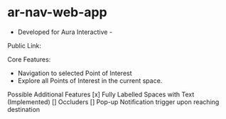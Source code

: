 # ar-nav-web-app
 - Developed for Aura Interactive - 

Public Link: 

Core Features: 
- Navigation to selected Point of Interest
- Explore all Points of Interest in the current space.

Possible Additional Features
[x] Fully Labelled Spaces with Text (Implemented)
[] Occluders
[] Pop-up Notification trigger upon reaching destination
 
